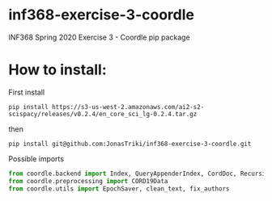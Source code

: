 # inf368-exercise-3-coordle
INF368 Spring 2020 Exercise 3 - Coordle pip package

# How to install:
First install

```
pip install https://s3-us-west-2.amazonaws.com/ai2-s2-scispacy/releases/v0.2.4/en_core_sci_lg-0.2.4.tar.gz
```

then 
```
pip install git@github.com:JonasTriki/inf368-exercise-3-coordle.git
```

Possible imports
```python
from coordle.backend import Index, QueryAppenderIndex, CordDoc, RecursiveDescentParser
from coordle.preprocessing import CORD19Data
from coordle.utils import EpochSaver, clean_text, fix_authors
```